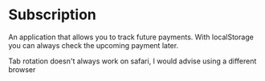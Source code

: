# Subscription
An application that allows you to track future payments. With localStorage you can always check the upcoming payment later.

Tab rotation doesn't always work on safari, I would advise using a different browser
